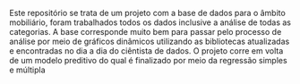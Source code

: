 Este repositório se trata de um projeto com a base de dados para o âmbito mobiliário, foram trabalhados todos os dados
inclusive a análise de todas as categorias. A base corresponde muito bem para passar pelo processo de análise por meio de 
gráficos dinâmicos utilizando as bibliotecas atualizadas e encontradas no dia a dia do ciêntista de dados.
O projeto corre em volta de um modelo preditivo do qual é finalizado por meio da regressão simples e múltipla
